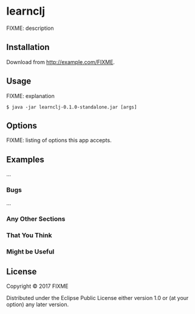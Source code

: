 # learnclj

FIXME: description

## Installation

Download from http://example.com/FIXME.

## Usage

FIXME: explanation

    $ java -jar learnclj-0.1.0-standalone.jar [args]

## Options

FIXME: listing of options this app accepts.

## Examples

...

### Bugs

...

### Any Other Sections
### That You Think
### Might be Useful

## License

Copyright © 2017 FIXME

Distributed under the Eclipse Public License either version 1.0 or (at
your option) any later version.
